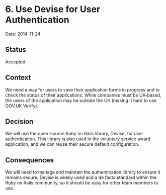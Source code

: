# 6. Use Devise for User Authentication

Date: 2014-11-24

## Status

Accepted

## Context

We need a way for users to save their application forms in progress and to check the status of their applications. While companies must be UK-based, the users of the application may be outside the UK (making it hard to use GOV.UK Verify).

## Decision

We will use the open-source Ruby on Rails library, Devise, for user authentication. This library is also used in the voluntary service award application, and we can reuse their secure default configuration.

## Consequences

We will need to manage and maintain the authentication library to ensure it remains secure. Devise is widely used and a de facto standard within the Ruby on Rails community, so it should be easy for other team members to use.